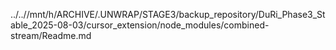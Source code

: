 ../..//mnt/h/ARCHIVE/.UNWRAP/STAGE3/backup_repository/DuRi_Phase3_Stable_2025-08-03/cursor_extension/node_modules/combined-stream/Readme.md